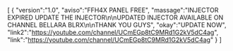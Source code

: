 [ { "version":"1.0", "aviso":"FFH4X PANEL FREE", "massage":"INJECTOR EXPIRED UPDATE THE INJECTOR\n\nUPDATED INJECTOR AVAILABLE ON CHANNEL BELLARA BLRX\n\nTHANK YOU GUYS", "okay":"UPDATE NOW", "link2":"https://youtube.com/channel/UCmEGp8tC9MRd1G2kV5dC4ag", "link":"https://youtube.com/channel/UCmEGp8tC9MRd1G2kV5dC4ag" } ]
